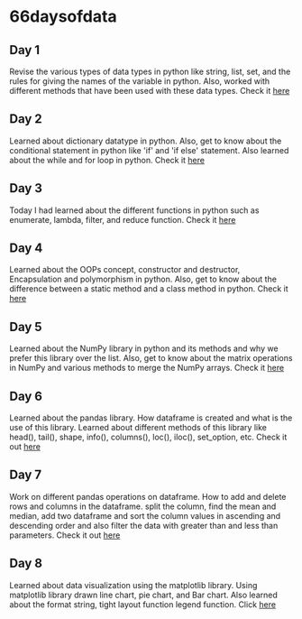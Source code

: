 # 66daysofdata

## Day 1
Revise the various types of data types in python like string, list, set, and the rules for giving the names of the variable in python. Also, worked with different methods that have been used with these data types. Check it <a href = "https://github.com/dubeyshubham786/66daysofdata/blob/main/Day%201/Day_1.ipynb">here</a>

## Day 2
Learned about dictionary datatype in python. Also, get to know about the conditional statement in python like 'if' and 'if else' statement. Also learned about the while and for loop in python. Check it <a href = "https://github.com/dubeyshubham786/66daysofdata/blob/main/Day%202/Day_2.ipynb">here</a>

## Day 3
Today I had learned about the different functions in python such as enumerate, lambda, filter, and reduce function. Check it 
<a href = "https://github.com/dubeyshubham786/66daysofdata/blob/main/Day%203/%20Day_3.ipynb">here</a>

## Day 4
Learned about the OOPs concept, constructor and destructor, Encapsulation and polymorphism in python. Also, get to know about the difference between a static method and a class method in python. Check it <a href="https://github.com/dubeyshubham786/66daysofdata/blob/main/Day%204/Day_4.ipynb">here</a>

## Day 5
Learned about the NumPy library in python and its methods and why we prefer this library over the list. Also, get to know about the matrix operations in NumPy and various methods to merge the NumPy arrays. Check it <a href="https://github.com/dubeyshubham786/66daysofdata/blob/main/Day%205/Day_5.ipynb">here</a>

## Day 6
Learned about the pandas library. How dataframe is created and what is the use of this library. Learned about different methods of this library like head(), tail(), shape, info(), columns(), loc(), iloc(), set_option, etc. Check it out <a href="https://github.com/dubeyshubham786/66daysofdata/blob/main/Day%206/Day_6.ipynb">here</a>

## Day 7
Work on different pandas operations on dataframe. How to add and delete rows and columns in the dataframe. split the column, find the mean and median, add two dataframe and sort the column values in ascending and descending order and also filter the data with greater than and less than parameters. Check it out 
<a href="https://github.com/dubeyshubham786/66daysofdata/blob/main/Day%207/Day_7.ipynb">here<a/>

  ## Day 8
  Learned about data visualization using the matplotlib library. Using matplotlib library drawn line chart, pie chart, and Bar chart. Also learned about the format string, tight layout function legend function. Click <a href="https://github.com/dubeyshubham786/66daysofdata/blob/main/Day%208/Day_8.ipynb">here</a>
